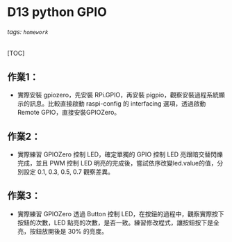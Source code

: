 # D13 python GPIO
###### tags: `homework`
[TOC]

## 作業1：
- 實際安裝 gpiozero，先安裝 RPi.GPIO，再安裝 pigpio，觀察安裝過程系統顯示的訊息。比較直接啟動 raspi-config 的 interfacing 選項，透過啟動 Remote GPIO，直接安裝GPIOZero。


## 作業2：
- 實際練習 GPIOZero 控制 LED，確定單獨的 GPIO 控制 LED 亮跟暗交替閃爍完成，並且 PWM 控制 LED 明亮的完成後，嘗試依序改變led.value的值，分別設定 0.1, 0.3, 0.5, 0.7 觀察差異。


## 作業3：
- 實際練習 GPIOZero 透過 Button 控制 LED，在按鈕的過程中，觀察實際按下按鈕的次數，LED 點亮的次數，是否一致。練習修改程式，讓按鈕按下是全亮，按鈕放開後是 30% 的亮度。